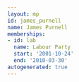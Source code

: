 ```yaml
---
layout: mp
id: james_purnell
name: James Purnell
memberships:
- id: lab
  name: Labour Party
  start: '2001-10-24'
  end: '2010-03-30'
autogenerated: true
---
```

